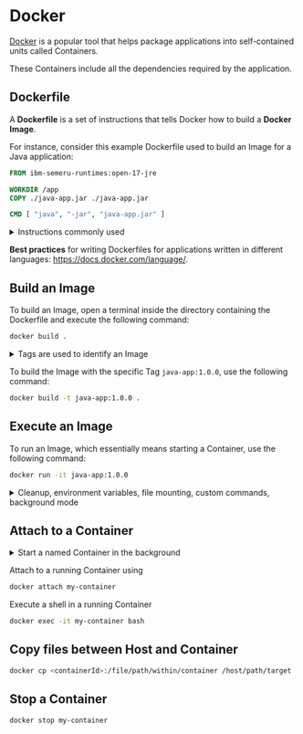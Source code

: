 # Docker

[Docker](https://www.docker.com/) is a popular tool that helps package applications into self-contained units called Containers.

These Containers include all the dependencies required by the application.

## Dockerfile

A **Dockerfile** is a set of instructions that tells Docker how to build a **Docker Image**.

For instance, consider this example Dockerfile used to build an Image for a Java application:

```Dockerfile
FROM ibm-semeru-runtimes:open-17-jre

WORKDIR /app
COPY ./java-app.jar ./java-app.jar

CMD [ "java", "-jar", "java-app.jar" ]
```

<!-- markdownlint-disable MD033 -->
<details>
<summary>Instructions commonly used</summary>

* **FROM** - Set the base Image (Images can be found in the [Docker Hub](https://hub.docker.com/))
* **RUN** - Run shell commands
* **WORKDIR** - Set the working directory
* **COPY** - Copy local files into the Image
* **ENV** - Set environment variables
* **CMD** - Set the start command

</details>

**Best practices** for writing Dockerfiles for applications written in different
languages: <https://docs.docker.com/language/>.

## Build an Image

To build an Image, open a terminal inside the directory containing the Dockerfile and execute the following command:

```bash
docker build .
```

<details>
<summary>Tags are used to identify an Image</summary>

Docker executes the instructions from the Dockerfile in sequence and creates the Image accordingly.
The resulting Image is identified by a unique SHA256 hash.

To upload an Image to a repository, it's required to assign it a **Tag**.
A Tag is an alternative name for the Image and typically follows the pattern `<name>:<version>`.

</details>

To build the Image with the specific Tag `java-app:1.0.0`, use the following command:

```bash
docker build -t java-app:1.0.0 .
```

## Execute an Image

To run an Image, which essentially means starting a Container, use the following command:

```bash
docker run -it java-app:1.0.0
```

<details>
<summary>Cleanup, environment variables, file mounting, custom commands, background mode</summary>

Delete the Container after it shuts down using the `--rm` option:

```bash
docker run --rm -it java-app:1.0.0
```

Pass environment variables using the `-e` option followed by the variable name and its value:

```bash
docker run -e USERNAME=admin -e PASSWORD=12345678 -it java-app:1.0.0
```

Mount a local directory or file into the Container using the `-v` option followed by the absolute file paths:

```bash
docker run -v /tmp:/tmp -it java-app:1.0.0
```

To execute a custom command (e.g. `bash`) within the Image, specify the command after the Image name:

```bash
docker run -it java-app:1.0.0 bash -c "echo Hello World!"
```

Run the Image in the background (aka detached mode) using the `-d` option:

```bash
docker run -d java-app:1.0.0
```

</details>

## Attach to a Container

<details>
<summary>Start a named Container in the background</summary>

---

When you run a Container in the background using

```bash
docker run -d java-app:1.0.0
```

the command will output the Container's ID. You can use this ID to attach to the running Container later.

Alternatively, you can give the Container a specific name during startup, making it easier to reference:

```bash
docker run --name my-container -d java-app:1.0.0
```

---
</details>

Attach to a running Container using

```bash
docker attach my-container
```

Execute a shell in a running Container

```bash
docker exec -it my-container bash
```

## Copy files between Host and Container

```bash
docker cp <containerId>:/file/path/within/container /host/path/target
```

## Stop a Container

```bash
docker stop my-container
```
